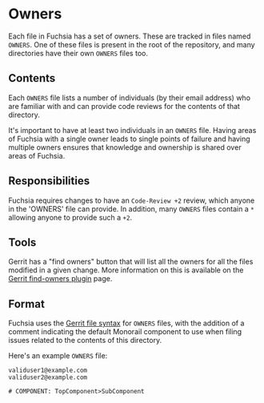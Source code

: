 # Owners

Each file in Fuchsia has a set of owners. These are tracked in files
named `OWNERS`. One of these files is present in the root of the
repository, and many directories have their own `OWNERS` files too.

## Contents

Each `OWNERS` file lists a number of individuals (by their email address) who are
familiar with and can provide code reviews for the contents of that directory.

It's important to have at least two individuals in an `OWNERS` file. Having areas
of Fuchsia with a single owner leads to single points of failure and having multiple
owners ensures that knowledge and ownership is shared over areas of Fuchsia.

## Responsibilities

Fuchsia requires changes to have an `Code-Review +2` review, which anyone in the
'OWNERS' file can provide. In addition, many `OWNERS` files
contain a `*` allowing anyone to provide such a `+2`.

## Tools

Gerrit has a "find owners" button that will list all the owners for all the
files modified in a given change. More information on this is available on the
[Gerrit find-owners plugin][find-owners] page.

## Format

Fuchsia uses the [Gerrit file syntax][owners-syntax] for `OWNERS`
files, with the addition of a comment indicating the default Monorail component
to use when filing issues related to the contents of this directory.

Here's an example `OWNERS` file:

```none
validuser1@example.com
validuser2@example.com

# COMPONENT: TopComponent>SubComponent
```

[find-owners]: https://gerrit.googlesource.com/plugins/find-owners/+/HEAD/src/main/resources/Documentation/about.md
[owners-syntax]: https://gerrit.googlesource.com/plugins/find-owners/+/HEAD/src/main/resources/Documentation/syntax.md